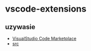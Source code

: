 # vscode-extensions

## uzywasie
- [VisualStudio Code Marketplace](https://marketplace.visualstudio.com/items?itemName=PrzemyslawPieszynski.uzywasie)
- [src](uzywasie/)
